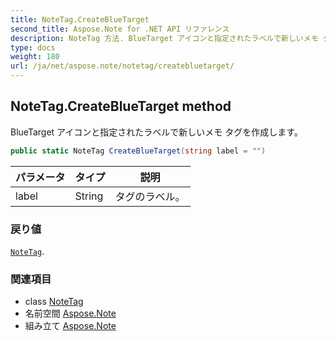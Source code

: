 ```yaml
---
title: NoteTag.CreateBlueTarget
second_title: Aspose.Note for .NET API リファレンス
description: NoteTag 方法. BlueTarget アイコンと指定されたラベルで新しいメモ タグを作成します
type: docs
weight: 180
url: /ja/net/aspose.note/notetag/createbluetarget/
---
```

## NoteTag.CreateBlueTarget method

BlueTarget アイコンと指定されたラベルで新しいメモ タグを作成します。

```csharp
public static NoteTag CreateBlueTarget(string label = "")
```

| パラメータ | タイプ | 説明 |
| --- | --- | --- |
| label | String | タグのラベル。 |

### 戻り値

[`NoteTag`](../).

### 関連項目

* class [NoteTag](../)
* 名前空間 [Aspose.Note](../../notetag/)
* 組み立て [Aspose.Note](../../../)


